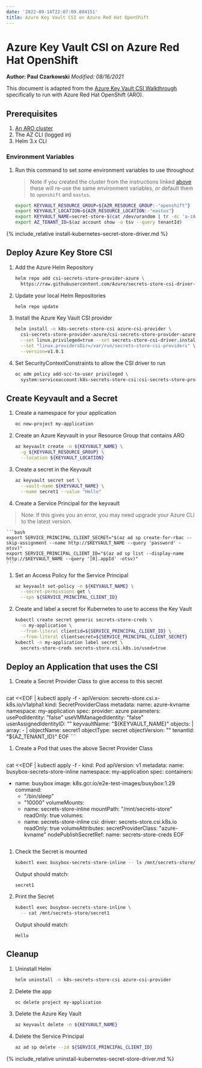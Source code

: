 ```yaml
---
date: '2022-09-14T22:07:09.804151'
title: Azure Key Vault CSI on Azure Red Hat OpenShift
---
```

# Azure Key Vault CSI on Azure Red Hat OpenShift

**Author: Paul Czarkowski**
*Modified: 08/16/2021*

This document is adapted from the [Azure Key Vault CSI Walkthrough](https://azure.github.io/secrets-store-csi-driver-provider-azure/demos/standard-walkthrough/) specifically to run with Azure Red Hat OpenShift (ARO).

## Prerequisites

1. [An ARO cluster](/docs/quickstart-aro)
2. The AZ CLI (logged in)
3. Helm 3.x CLI

### Environment Variables

1. Run this command to set some environment variables to use throughout

    > Note if you created the cluster from the instructions linked [above](/docs/quickstart-aro) these will re-use the same environment variables, or default them to `openshift` and `eastus`.

    ```bash
    export KEYVAULT_RESOURCE_GROUP=${AZR_RESOURCE_GROUP:-"openshift"}
    export KEYVAULT_LOCATION=${AZR_RESOURCE_LOCATION:-"eastus"}
    export KEYVAULT_NAME=secret-store-$(cat /dev/urandom | tr -dc 'a-zA-Z0-9' | fold -w 10 | head -n 1)
    export AZ_TENANT_ID=$(az account show -o tsv --query tenantId)
    ```

{% include_relative install-kubernetes-secret-store-driver.md %}

## Deploy Azure Key Store CSI

1. Add the Azure Helm Repository

    ```bash
    helm repo add csi-secrets-store-provider-azure \
      https://raw.githubusercontent.com/Azure/secrets-store-csi-driver-provider-azure/master/charts
    ```

1. Update your local Helm Repositories

    ```bash
    helm repo update
    ```

1. Install the Azure Key Vault CSI provider

    ```bash
    helm install -n k8s-secrets-store-csi azure-csi-provider \
      csi-secrets-store-provider-azure/csi-secrets-store-provider-azure \
      --set linux.privileged=true --set secrets-store-csi-driver.install=false \
      --set "linux.providersDir=/var/run/secrets-store-csi-providers" \
      --version=v1.0.1
    ```

1. Set SecurityContextConstraints to allow the CSI driver to run

    ```bash
    oc adm policy add-scc-to-user privileged \
      system:serviceaccount:k8s-secrets-store-csi:csi-secrets-store-provider-azure
    ```

## Create Keyvault and a Secret

1. Create a namespace for your application

    ```bash
    oc new-project my-application
    ```

1. Create an Azure Keyvault in your Resource Group that contains ARO

    ```bash
    az keyvault create -n ${KEYVAULT_NAME} \
      -g ${KEYVAULT_RESOURCE_GROUP} \
      --location ${KEYVAULT_LOCATION}
    ```

1. Create a secret in the Keyvault

    ```bash
    az keyvault secret set \
      --vault-name ${KEYVAULT_NAME} \
      --name secret1 --value "Hello"
    ```

1. Create a Service Principal for the keyvault

  > Note: If this gives you an error, you may need upgrade your Azure CLI to the latest version.

    ```bash
    export SERVICE_PRINCIPAL_CLIENT_SECRET="$(az ad sp create-for-rbac --skip-assignment --name http://$KEYVAULT_NAME --query 'password' -otsv)"
    export SERVICE_PRINCIPAL_CLIENT_ID="$(az ad sp list --display-name http://$KEYVAULT_NAME --query '[0].appId' -otsv)"
    ```

1. Set an Access Policy for the Service Principal

    ```bash
    az keyvault set-policy -n ${KEYVAULT_NAME} \
      --secret-permissions get \
      --spn ${SERVICE_PRINCIPAL_CLIENT_ID}
    ```

1. Create and label a secret for Kubernetes to use to access the Key Vault

    ```bash
    kubectl create secret generic secrets-store-creds \
      -n my-application \
      --from-literal clientid=${SERVICE_PRINCIPAL_CLIENT_ID} \
      --from-literal clientsecret=${SERVICE_PRINCIPAL_CLIENT_SECRET}
    kubectl -n my-application label secret \
      secrets-store-creds secrets-store.csi.k8s.io/used=true
    ```

## Deploy an Application that uses the CSI

1. Create a Secret Provider Class to give access to this secret

    ```bash
cat <<EOF | kubectl apply -f -
apiVersion: secrets-store.csi.x-k8s.io/v1alpha1
kind: SecretProviderClass
metadata:
  name: azure-kvname
  namespace: my-application
spec:
  provider: azure
  parameters:
    usePodIdentity: "false"
    useVMManagedIdentity: "false"
    userAssignedIdentityID: ""
    keyvaultName: "${KEYVAULT_NAME}"
    objects: |
      array:
        - |
          objectName: secret1
          objectType: secret
          objectVersion: ""
    tenantId: "${AZ_TENANT_ID}"
EOF
    ```

1. Create a Pod that uses the above Secret Provider Class

    ```bash
cat <<EOF | kubectl apply -f -
kind: Pod
apiVersion: v1
metadata:
  name: busybox-secrets-store-inline
  namespace: my-application
spec:
  containers:
  - name: busybox
    image: k8s.gcr.io/e2e-test-images/busybox:1.29
    command:
      - "/bin/sleep"
      - "10000"
    volumeMounts:
    - name: secrets-store-inline
      mountPath: "/mnt/secrets-store"
      readOnly: true
  volumes:
    - name: secrets-store-inline
      csi:
        driver: secrets-store.csi.k8s.io
        readOnly: true
        volumeAttributes:
          secretProviderClass: "azure-kvname"
        nodePublishSecretRef:
          name: secrets-store-creds
EOF
    ```

1. Check the Secret is mounted

    ```bash
    kubectl exec busybox-secrets-store-inline -- ls /mnt/secrets-store/
    ```

    Output should match:

    ```
    secret1
    ```

1. Print the Secret

    ```bash
    kubectl exec busybox-secrets-store-inline \
      -- cat /mnt/secrets-store/secret1
    ```

    Output should match:

    ```
    Hello
    ```

## Cleanup

1. Uninstall Helm

    ```bash
    helm uninstall -n k8s-secrets-store-csi azure-csi-provider
    ```

1. Delete the app

    ```bash
    oc delete project my-application
    ```

1. Delete the Azure Key Vault

    ```bash
    az keyvault delete -n ${KEYVAULT_NAME}
    ```

1. Delete the Service Principal

    ```bash
    az ad sp delete --id ${SERVICE_PRINCIPAL_CLIENT_ID}
    ```

{% include_relative uninstall-kubernetes-secret-store-driver.md %}